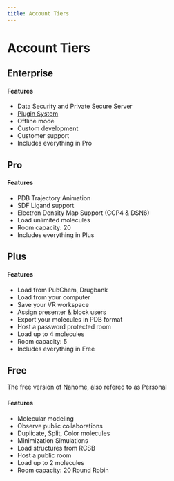 ```yaml
---
title: Account Tiers
---
```


# Account Tiers

## Enterprise

#### Features

- Data Security and Private Secure Server
- [Plugin System](/plugins/overview.html)
- Offline mode
- Custom development
- Customer support
- Includes everything in Pro

## Pro

#### Features

- PDB Trajectory Animation
- SDF Ligand support
- Electron Density Map Support (CCP4 & DSN6)
- Load unlimited molecules
- Room capacity: 20
- Includes everything in Plus

## Plus

#### Features

- Load from PubChem, Drugbank
- Load from your computer
- Save your VR workspace
- Assign presenter & block users
- Export your molecules in PDB format
- Host a password protected room
- Load up to 4 molecules
- Room capacity: 5
- Includes everything in Free

## Free

The free version of Nanome, also refered to as Personal

#### Features

- Molecular modeling
- Observe public collaborations
- Duplicate, Split, Color molecules
- Minimization Simulations
- Load structures from RCSB
- Host a public room
- Load up to 2 molecules
- Room capacity: 20 Round Robin
